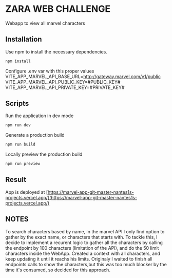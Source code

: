 # ZARA WEB CHALLENGE

Webapp to view all marvel characters

## Installation

Use npm  to install the necessary dependencies.

```bash
npm install
```

Configure .env var with this proper values
VITE_APP_MARVEL_API_BASE_URL=http://gateway.marvel.com/v1/public
VITE_APP_MARVEL_API_PUBLIC_KEY=#PUBLIC_KEY#
VITE_APP_MARVEL_API_PRIVATE_KEY=#PRIVATE_KEY#

## Scripts

Run the application in dev mode

```bash
npm run dev
```

Generate a production build

```bash
npm run build
```

Locally preview the production build

```bash
npm run preview
```
## Result

App is deployed at [https://marvel-app-git-master-nantes1s-projects.vercel.app/](https://marvel-app-git-master-nantes1s-projects.vercel.app/)

## NOTES
To search characters based by name, in the marvel API I only find option to gather by the exact name, or characters that starts with. To tackle this, I decide to implement a recurent logic to gather all the characters by calling the endpoint by 100 characters (limitation of the API), and do the 50 limit characters inside the WebApp. Created a context with all characters, and keep updating it until it reachs his limits.
Originaly I waited to finish all endpoints calls to show the characters,but this was too much blocker by the time it's consumed, so decided for this approach.
